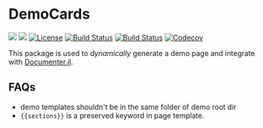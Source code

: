 # DemoCards

[![](https://img.shields.io/badge/docs-stable-blue.svg)](https://johnnychen94.github.io/DemoCards.jl/stable)
[![](https://img.shields.io/badge/docs-dev-blue.svg)](https://johnnychen94.github.io/DemoCards.jl/dev)
[![License](http://img.shields.io/badge/license-MIT-brightgreen.svg?style=flat)](LICENSE.md)
[![Build Status](https://travis-ci.org/johnnychen94/DemoCards.jl.svg?branch=master)](https://travis-ci.org/johnnychen94/DemoCards.jl)
[![Build Status](https://ci.appveyor.com/api/projects/status/github/johnnychen94/DemoCards.jl?svg=true)](https://ci.appveyor.com/project/johnnychen94/DemoCards-jl)
[![Codecov](https://codecov.io/gh/johnnychen94/DemoCards.jl/branch/master/graph/badge.svg)](https://codecov.io/gh/johnnychen94/DemoCards.jl)

This package is used to *dynamically* generate a demo page and integrate with [Documenter.jl](https://github.com/JuliaDocs/Documenter.jl).


## FAQs

* demo templates shouldn't be in the same folder of demo root dir
* `{{sections}}` is a preserved keyword in page template.
